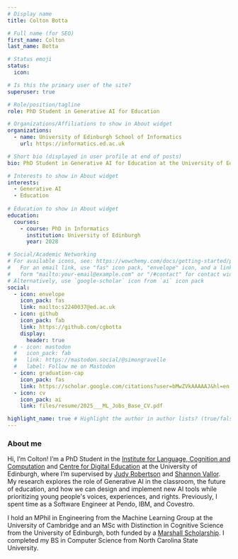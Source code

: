 ```yaml
---
# Display name
title: Colton Botta

# Full name (for SEO)
first_name: Colton
last_name: Botta

# Status emoji
status:
  icon:

# Is this the primary user of the site?
superuser: true

# Role/position/tagline
role: PhD Student in Generative AI for Education

# Organizations/Affiliations to show in About widget
organizations:
  - name: University of Edinburgh School of Informatics
    url: https://informatics.ed.ac.uk

# Short bio (displayed in user profile at end of posts)
bio: PhD Student in Generative AI for Education at the University of Edinburgh School of Informatics.

# Interests to show in About widget
interests:
  - Generative AI
  - Education
  
# Education to show in About widget
education:
  courses:
    - course: PhD in Informatics
      institution: University of Edinburgh
      year: 2028

# Social/Academic Networking
# For available icons, see: https://wowchemy.com/docs/getting-started/page-builder/#icons
#   For an email link, use "fas" icon pack, "envelope" icon, and a link in the
#   form "mailto:your-email@example.com" or "/#contact" for contact widget.
# Alternatively, use `google-scholar` icon from `ai` icon pack
social:
  - icon: envelope
    icon_pack: fas
    link: mailto:s2240037@ed.ac.uk
  - icon: github
    icon_pack: fab
    link: https://github.com/cgbotta
    display:
      header: true
  # - icon: mastodon
  #   icon_pack: fab
  #   link: https://mastodon.social/@simongravelle
  #   label: Follow me on Mastodon
  - icon: graduation-cap
    icon_pack: fas
    link: https://scholar.google.com/citations?user=bMwZVkAAAAAJ&hl=en
  - icon: cv
    icon_pack: ai
    link: files/resume/2025___ML_Jobs_Base_CV.pdf

highlight_name: true # Highlight the author in author lists? (true/false)
---
```


### About me ##

Hi, I’m Colton! I’m a PhD Student in the <a href="https://informatics.ed.ac.uk/ilcc" target="_blank"> Institute for Language, Cognition and Computation</a> and <a href="https://www.de.ed.ac.uk" target="_blank">Centre for Digital Education</a> at the University of Edinburgh, where I’m supervised by <a href="https://www.de.ed.ac.uk/people/professor-judy-robertson" target="_blank">Judy Robertson</a> and <a href="https://efi.ed.ac.uk/people/shannon-vallor/" target="_blank">Shannon Vallor</a>. My research explores the role of Generative AI in the classroom, the future of education, and how we can design and implement new AI tools while prioritizing young people's voices, experiences, and rights. Previously, I spent time as a Software Engineer at Pendo, IBM, and Covestro. 

I hold an MPhil in Engineering from the Machine Learning Group at the University of Cambridge and an MSc with Distinction in Cognitive Science from the University of Edinburgh, both funded by a <a href="https://www.marshallscholarship.org" target="_blank">Marshall Scholarship</a>. I completed my BS in Computer Science from North Carolina State University. 






<!-- Uncomment this to add a "What I share on GitHub" section -->

<!-- <a href="https://github.com/simongravelle" target="_blank" style="float: right">
  <img src="https://raw.githubusercontent.com/simongravelle/simongravelle.github.io/refs/heads/main/static/img/water-in-polymer.png" alt="Water in polymer - molecular dynamics" width="200">
</a>

<span style="display: block; height: 8px;"></span>

### What I share on <a href="https://github.com/simongravelle" target="_blank" style="text-decoration: none;">GitHub</a> ##

  - Input files for molecular simulations
  - Scripts for preparing and analyzing simulations
  - Data and scripts from my recent publications

<span style="display: block; height: 8px;"></span> -->



<!-- ### Current Projects ##

  - <a href="https://github.com/lammpstutorials" target="_blank" style="text-decoration: none;">LAMMPS tutorials</a> for LAMMPS beginners
  - <a href="https://github.com/mdcourse" target="_blank" style="text-decoration: none;">Guides</a> for implementing molecular simulations from scratch -->


